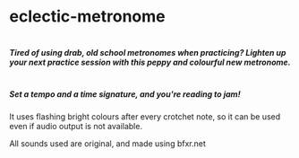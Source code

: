 # eclectic-metronome

#
##### Tired of using drab, old school metronomes when practicing? Lighten up your next practice session with this peppy and colourful new metronome. 
#

##### Set a tempo and a time signature, and you're reading to jam! 

It uses flashing bright colours after every crotchet note, so it can be used even if audio output is not available.


All sounds used are original, and made using bfxr.net
